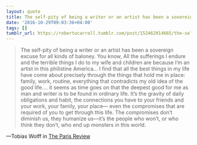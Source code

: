 ```yaml
---
layout: quote
title: The self-pity of being a writer or an artist has been a sovereign excuse for all kinds of baloney
date: '2016-10-29T09:03:36+04:00'
tags: []
tumblr_url: https://robertocarroll.tumblr.com/post/152462914665/the-self-pity-of-being-a-writer-or-an-artist-has
---
```

<blockquote>The self-pity of being a writer or an artist has been a sovereign excuse for all kinds of baloney. You know, All the sufferings I endure and the terrible things I do to my wife and children are because I’m an artist in this philistine America… I find that all the best things in my life have come about precisely through the things that hold me in place: family, work, routine, everything that contradicts my old idea of the good life…. it seems as time goes on that the deepest good for me as man and writer is to be found in ordinary life. It’s the gravity of daily obligations and habit, the connections you have to your friends and your work, your family, your place— even the compromises that are required of you to get through this life. The compromises don’t diminish us, they humanize us—it’s the people who won’t, or who think they don’t, who end up monsters in this world.</blockquote>&#8212;Tobias Wolff in <a href="http://www.theparisreview.org/interviews/5391/the-art-of-fiction-no-183-tobias-wolff">The Paris Review</a>
